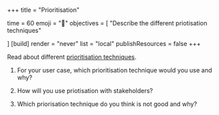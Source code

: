 +++
title = "Prioritisation"

time = 60
emoji = "🤖"
objectives = [
    "Describe the different priotisation techniques"

]
[build]
  render = "never"
  list = "local"
  publishResources = false
+++

Read about different [prioritisation techniques](https://www.atlassian.com/agile/product-management/prioritization-framework#:~:text=A%20product%20prioritization%20framework%20is,what%20to%20work%20on%20next.).

 
1. For your user case, which prioritisation technique would you use and why?

2. How will you use priotisation with stakeholders?

3.  Which priorisation technique do you think is not good and why?

